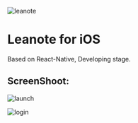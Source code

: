 ![leanote](https://raw.githubusercontent.com/leanote/leanote-ios/master/iOS/Images.xcassets/lealogo.imageset/lealogo.png)
# Leanote for iOS
Based on React-Native, Developing stage.

## ScreenShoot:

![launch](http://i1.tietuku.com/239b0540a454c8f8.jpg)

![login](http://i1.tietuku.com/7cdc4d9fda87c70c.jpg)